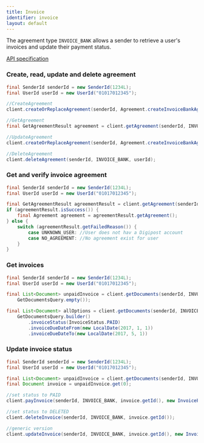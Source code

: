 ```yaml
---
title: Invoice
identifier: invoice
layout: default
---
```


The agreement type `INVOICE_BANK` allows a sender to retrieve a user's invoices and update their payment status.

[API specification](https://github.com/digipost/invoice-api-specification/blob/master/user-documents.md)



### Create, read, update and delete agreement

```java
final SenderId senderId = new SenderId(1234L);
final UserId userId = new UserId("01017012345");

//CreateAgreement
client.createOrReplaceAgreement(senderId, Agreement.createInvoiceBankAgreement(userId, false));

//GetAgreement
final GetAgreementResult agreement = client.getAgreement(senderId, INVOICE_BANK, userId);

//UpdateAgreement
client.createOrReplaceAgreement(senderId, Agreement.createInvoiceBankAgreement(userId, true));

//DeleteAgreement
client.deleteAgreement(senderId, INVOICE_BANK, userId);
```

### Get and verify invoice agreement

```java
final SenderId senderId = new SenderId(1234L);
final UserId userId = new UserId("01017012345");

final GetAgreementResult agreementResult = client.getAgreement(senderId, INVOICE_BANK, userId);
if (agreementResult.isSuccess()) {
	final Agreement agreement = agreementResult.getAgreement();
} else {
	switch (agreementResult.getFailedReason()) {
		case UNKNOWN_USER: //User does not hav a Digipost account
		case NO_AGREEMENT: //No agreement exist for user
	}
}
```

### Get invoices

```java
final SenderId senderId = new SenderId(1234L);
final UserId userId = new UserId("01017012345");

final List<Document> unpaidInvoice = client.getDocuments(senderId, INVOICE_BANK, userId,
	GetDocumentsQuery.empty());

final List<Document> allOptions = client.getDocuments(senderId, INVOICE_BANK, userId,
	GetDocumentsQuery.builder()
		.invoiceStatus(InvoiceStatus.PAID)
		.invoiceDueDateFrom(new LocalDate(2017, 1, 1))
		.invoiceDueDateTo(new LocalDate(2017, 5, 1))
```

### Update invoice status

```java
final SenderId senderId = new SenderId(1234L);
final UserId userId = new UserId("01017012345");

final List<Document> unpaidInvoice = client.getDocuments(senderId, INVOICE_BANK, userId, GetDocumentsQuery.empty());
final Document invoice = unpaidInvoice.get(0);

//set status to PAID
client.payInvoice(senderId, INVOICE_BANK, invoice.getId(), new InvoicePayment(123));

//set status to DELETED
client.deleteInvoice(senderId, INVOICE_BANK, invoice.getId());

//generic version
client.updateInvoice(senderId, INVOICE_BANK, invoice.getId(), new InvoiceUpdate(InvoiceStatus.PAID, 123));
```
